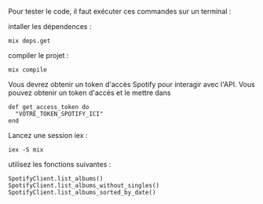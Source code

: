 Pour tester le code, il faut exécuter ces commandes sur un terminal :

intaller les dépendences :
```
mix deps.get
```
compiler le projet :
```
mix compile
```
 
Vous devrez obtenir un token d'accès Spotify pour interagir avec l'API. Vous pouvez obtenir un token d'accès et le mettre dans
```
def get_access_token do
  "VOTRE_TOKEN_SPOTIFY_ICI"
end
```

Lancez une session iex :
```
iex -S mix
```

utilisez les fonctions suivantes : 
```
SpotifyClient.list_albums()
SpotifyClient.list_albums_without_singles()
SpotifyClient.list_albums_sorted_by_date()
```
